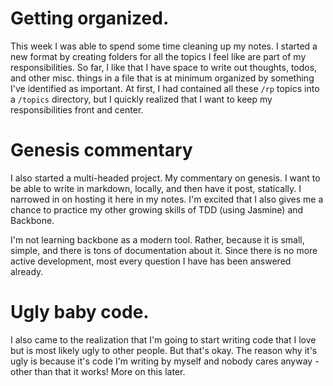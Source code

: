 # Getting organized.

This week I was able to spend some time cleaning up my notes. I started a new format by creating folders for all the topics I feel like are part of my responsibilities. So far, I like that I have space to write out thoughts, todos, and other misc. things in a file that is at minimum organized by something I've identified as important. At first, I had contained all these `/rp` topics into a `/topics` directory, but I quickly realized that I want to keep my responsibilities front and center.

# Genesis commentary

I also started a multi-headed project. My commentary on genesis. I want to be able to write in markdown, locally, and then have it post, statically. I narrowed in on hosting it here in my notes. I'm excited that I also gives me a chance to practice my other growing skills of TDD (using Jasmine) and Backbone.

I'm not learning backbone as a modern tool. Rather, because it is small, simple, and there is tons of documentation about it. Since there is no more active development, most every question I have has been answered already.

# Ugly baby code.

I also came to the realization that I'm going to start writing code that I love but is most likely ugly to other people. But that's okay. The reason why it's ugly is because it's code I'm writing by myself and nobody cares anyway - other than that it works! More on this later.
